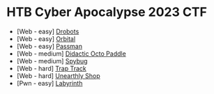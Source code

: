 # HTB Cyber Apocalypse 2023 CTF

- [Web - easy] [Drobots](./web_drobots.md)
- [Web - easy] [Orbital](./web_orbital.md)
- [Web - easy] [Passman](./web_passman.md)
- [Web - medium] [Didactic Octo Paddle](./web_didactic_octo_paddle.md)
- [Web - medium] [Spybug](./web_spybug.md)
- [Web - hard] [Trap Track](./web_traptrack.md)
- [Web - hard] [Unearthly Shop](./web_unearthly_shop.md)
- [Pwn - easy] [Labyrinth](./pwn_labyrinth.md)
